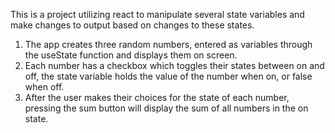 This is a project utilizing react to manipulate several state variables and make changes to output based on changes to these states.

1. The app creates three random numbers, entered as variables through the useState function and displays them on screen.
2. Each number has a checkbox which toggles their states between on and off, the state variable holds the value of the number when on, or false when off.
3. After the user makes their choices for the state of each number, pressing the sum button will display the sum of all numbers in the on state.
